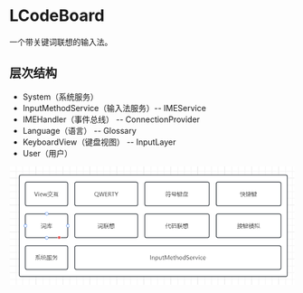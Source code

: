 # LCodeBoard
一个带关键词联想的输入法。

## 层次结构

- System（系统服务）
- InputMethodService（输入法服务）-- IMEService
- IMEHandler（事件总线） -- ConnectionProvider
- Language（语言） -- Glossary
- KeyboardView（键盘视图） -- InputLayer
- User（用户）

![framework.png](doc/framework.png)


